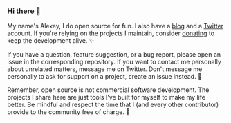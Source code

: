 ### Hi there 👋

My name's Alexey, I do open source for fun. I also have a [blog](https://tyrrrz.me/blog) and a [Twitter](https://twitter.com/Tyrrrz) account. If you're relying on the projects I maintain, consider [donating](https://tyrrrz.me/donate) to keep the development alive. ✨

If you have a question, feature suggestion, or a bug report, please open an issue in the corresponding repository. If you want to contact me personally about unrelated matters, message me on Twitter. Don't message me personally to ask for support on a project, create an issue instead. 🐛

Remember, open source is not commercial software development. The projects I share here are just tools I've built for myself to make my life better. Be mindful and respect the time that I (and every other contributor) provide to the community free of charge. 💜
